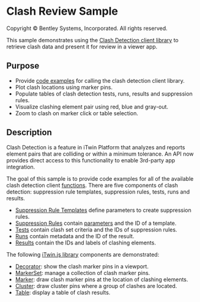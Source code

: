 # Clash Review Sample

Copyright © Bentley Systems, Incorporated. All rights reserved.

This sample demonstrates using the [Clash Detection client library](https://www.npmjs.com/package/@itwin/clash-detection-client) to retrieve clash data and present it for review in a viewer app.

## Purpose

- Provide [code examples](./ClashReviewApi.ts) for calling the clash detection client library.
- Plot clash locations using marker pins.
- Populate tables of clash detection tests, runs, results and suppression rules.
- Visualize clashing element pair using red, blue and gray-out.
- Zoom to clash on marker click or table selection.

## Description

Clash Detection is a feature in iTwin Platform that analyzes and reports element pairs that are colliding or within a minimum tolerance. An API now provides direct access to this functionality to enable 3rd-party app integration.

The goal of this sample is to provide code examples for all of the available clash detection client [functions](./ClashDetectionClient.ts). There are five components of clash detection: suppression rule templates, suppression rules, tests, runs and results.

- [Suppression Rule Templates](https://github.com/iTwin/clash-detection-client/blob/main/src/base/interfaces/apiEntities/TemplateInterfaces.ts#L7) define parameters to create suppression rules.
- [Suppression Rules](https://github.com/iTwin/clash-detection-client/blob/main/src/base/interfaces/apiEntities/SuppressionRuleInterfaces.ts#L35) contain [parameters](https://github.com/iTwin/clash-detection-client/blob/d9066a990662bb15bdf14b058028ed9f698c3dd4/src/base/interfaces/CommonInterfaces.ts#L77) and the ID of a template.
- [Tests](https://github.com/iTwin/clash-detection-client/blob/main/src/base/interfaces/apiEntities/TestInterfaces.ts#L42) contain clash set criteria and the IDs of suppression rules.
- [Runs](https://github.com/iTwin/clash-detection-client/blob/main/src/base/interfaces/apiEntities/RunInterfaces.ts#L25) contain metadata and the ID of the result.
- [Results](https://github.com/iTwin/clash-detection-client/blob/main/src/base/interfaces/apiEntities/ResultInterfaces.ts#L6) contain the IDs and labels of clashing elements.

The following [iTwin.js library](https://www.itwinjs.org/reference/) components are demonstrated:

- [Decorator](https://www.itwinjs.org/reference/core-frontend/views/decorator/): show the clash marker pins in a viewport.
- [MarkerSet](https://www.itwinjs.org/reference/core-frontend/views/markerset/): manage a collection of clash marker pins.
- [Marker](https://www.itwinjs.org/reference/core-frontend/views/marker/): draw clash marker pins at the location of clashing elements.
- [Cluster](https://www.itwinjs.org/reference/core-frontend/views/cluster/): draw cluster pins where a group of clashes are located.
- [Table](https://www.itwinjs.org/reference/components-react/table/): display a table of clash results.
